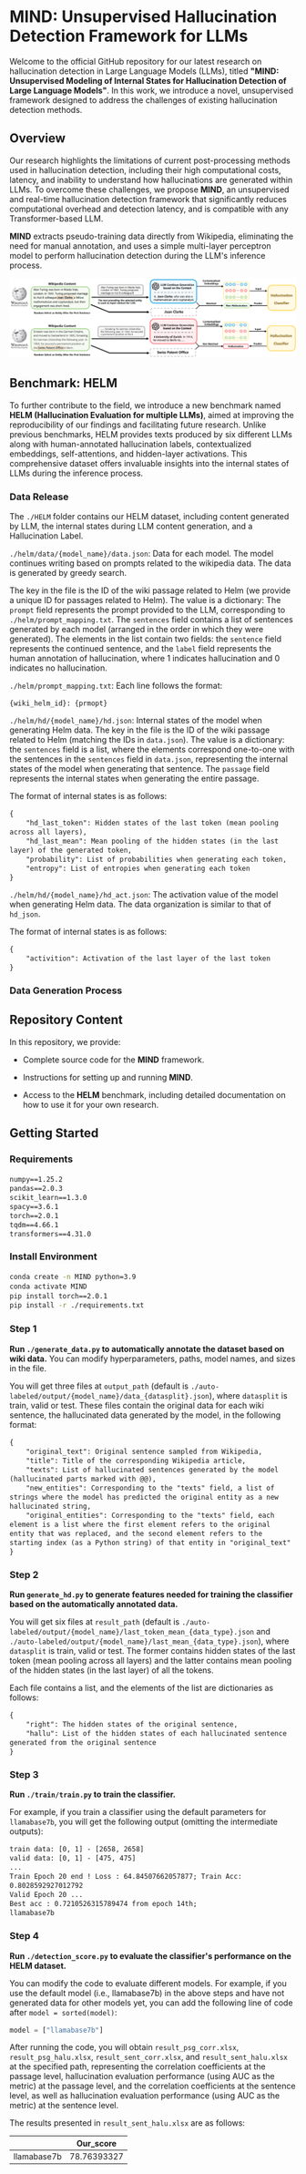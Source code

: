 # MIND: Unsupervised Hallucination Detection Framework for LLMs

Welcome to the official GitHub repository for our latest research on hallucination detection in Large Language Models (LLMs), titled **"MIND: Unsupervised Modeling of Internal States for Hallucination Detection of Large Language Models"**. In this work, we introduce a novel, unsupervised framework designed to address the challenges of existing hallucination detection methods. 

## Overview

Our research highlights the limitations of current post-processing methods used in hallucination detection, including their high computational costs, latency, and inability to understand how hallucinations are generated within LLMs. To overcome these challenges, we propose **MIND**, an unsupervised and real-time hallucination detection framework that significantly reduces computational overhead and detection latency, and is compatible with any Transformer-based LLM.

**MIND** extracts pseudo-training data directly from Wikipedia, eliminating the need for manual annotation, and uses a simple multi-layer perceptron model to perform hallucination detection during the LLM's inference process.

![](pics/framework.png)

## Benchmark: HELM

To further contribute to the field, we introduce a new benchmark named **HELM (Hallucination Evaluation for multiple LLMs)**, aimed at improving the reproducibility of our findings and facilitating future research. Unlike previous benchmarks, HELM provides texts produced by six different LLMs along with human-annotated hallucination labels, contextualized embeddings, self-attentions, and hidden-layer activations. This comprehensive dataset offers invaluable insights into the internal states of LLMs during the inference process.



### Data Release

The  `./HELM`  folder contains our HELM dataset, including content generated by LLM, the internal states during LLM content generation, and a Hallucination Label.

`./helm/data/{model_name}/data.json`: Data for each model. The model continues writing based on prompts related to the wikipedia data. The data is generated by greedy search. 

The key in the file is the ID of the wiki passage related to Helm (we provide a unique ID for passages related to Helm). The value is a dictionary: The `prompt` field represents the prompt provided to the LLM, corresponding to `./helm/prompt_mapping.txt`. The `sentences` field contains a list of sentences generated by each model (arranged in the order in which they were generated). The elements in the list contain two fields: the `sentence` field represents the continued sentence, and the `label` field represents the human annotation of hallucination, where 1 indicates hallucination and 0 indicates no hallucination. 



`./helm/prompt_mapping.txt`: Each line follows the format:

```
{wiki_helm_id}: {prmopt}
```

`./helm/hd/{model_name}/hd.json`: Internal states of the model when generating Helm data. The key in the file is the ID of the wiki passage related to Helm (matching the IDs in `data.json`). The value is a dictionary: the `sentences` field is a list, where the elements correspond one-to-one with the sentences in the `sentences` field in `data.json`, representing the internal states of the model when generating that sentence. The `passage` field represents the internal states  when generating the entire passage.

The format of internal states is as follows:

```
{
    "hd_last_token": Hidden states of the last token (mean pooling across all layers),
    "hd_last_mean": Mean pooling of the hidden states (in the last layer) of the generated token,
    "probability": List of probabilities when generating each token,
    "entropy": List of entropies when generating each token
}
```

`./helm/hd/{model_name}/hd_act.json`: The activation value of the model when generating Helm data. The data organization is similar to that of `hd_json`.

The format of internal states is as follows:

```
{
    "activition": Activation of the last layer of the last token
}
```



### Data Generation Process

#### 



## Repository Content

In this repository, we provide:

- Complete source code for the **MIND** framework.

- Instructions for setting up and running **MIND**.

- Access to the **HELM** benchmark, including detailed documentation on how to use it for your own research.

  

## Getting Started

### Requirements

```
numpy==1.25.2
pandas==2.0.3
scikit_learn==1.3.0
spacy==3.6.1
torch==2.0.1
tqdm==4.66.1
transformers==4.31.0
```



### Install Environment

```bash
conda create -n MIND python=3.9
conda activate MIND
pip install torch==2.0.1
pip install -r ./requirements.txt
```



### Step 1

**Run `./generate_data.py` to automatically annotate the dataset based on wiki data.** You can modify hyperparameters, paths, model names, and sizes in the file.

You will get three files at `output_path` (default is `./auto-labeled/output/{model_name}/data_{datasplit}.json`), where `datasplit` is train, valid or test. These files contain the original data for each wiki sentence, the hallucinated data generated by the model, in the following format:

```
{
    "original_text": Original sentence sampled from Wikipedia,
    "title": Title of the corresponding Wikipedia article,
    "texts": List of hallucinated sentences generated by the model (hallucinated parts marked with @@),
    "new_entities": Corresponding to the "texts" field, a list of strings where the model has predicted the original entity as a new hallucinated string,
    "original_entities": Corresponding to the "texts" field, each element is a list where the first element refers to the original entity that was replaced, and the second element refers to the starting index (as a Python string) of that entity in "original_text"
}
```



### Step 2

**Run `generate_hd.py` to generate features needed for training the classifier based on the automatically annotated data.**

You will get six files at `result_path` (default is `./auto-labeled/output/{model_name}/last_token_mean_{data_type}.json` and `./auto-labeled/output/{model_name}/last_mean_{data_type}.json`), where `datasplit` is train, valid or test. The former contains hidden states of the last token (mean pooling across all layers) and the latter contains mean pooling of the hidden states (in the last layer) of all the tokens.

Each file contains a list, and the elements of the list are dictionaries as follows:

```
{
    "right": The hidden states of the original sentence, 
    "hallu": List of the hidden states of each hallucinated sentence generated from the original sentence
}
```



### Step 3

**Run `./train/train.py` to train the classifier.**

For example, if you train a classifier using the default parameters for `llamabase7b`, you will get the following output (omitting the intermediate outputs):

```
train data: [0, 1] - [2658, 2658]
valid data: [0, 1] - [475, 475]
...
Train Epoch 20 end ! Loss : 64.84507662057877; Train Acc: 0.8028592927012792
Valid Epoch 20 ...
Best acc : 0.7210526315789474 from epoch 14th;
llamabase7b
```



### Step 4

**Run `./detection_score.py` to evaluate the classifier's performance on the HELM dataset.**

You can modify the code to evaluate different models. For example, if you use the default model (i.e., llamabase7b) in the above steps and have not generated data for other models yet, you can add the following line of code after `model = sorted(model)`:

```python
model = ["llamabase7b"]
```

After running the code, you will obtain `result_psg_corr.xlsx`, `result_psg_halu.xlsx`, `result_sent_corr.xlsx`, and `result_sent_halu.xlsx` at the specified path, representing the correlation coefficients at the passage level, hallucination evaluation performance (using AUC as the metric) at the passage level, and the correlation coefficients at the sentence level, as well as hallucination evaluation performance (using AUC as the metric) at the sentence level.

The results presented in `result_sent_halu.xlsx` are as follows:

|             | Our_score   |
| ----------- | ----------- |
| llamabase7b | 78.76393327 |
